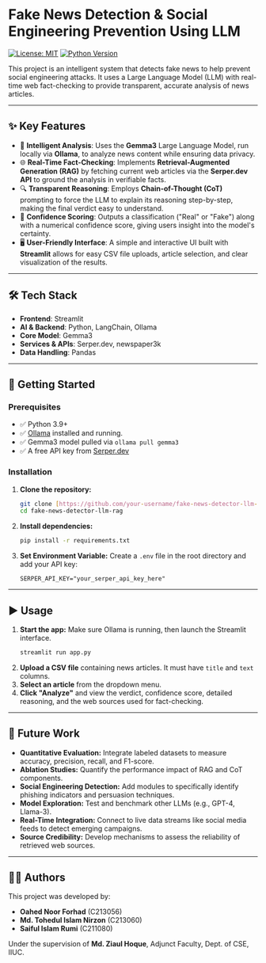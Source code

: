 # Fake News Detection & Social Engineering Prevention Using LLM

[![License: MIT](https://img.shields.io/badge/License-MIT-yellow.svg)](https://opensource.org/licenses/MIT)
[![Python Version](https://img.shields.io/badge/python-3.9+-blue.svg)](https://www.python.org/downloads/)

This project is an intelligent system that detects fake news to help prevent social engineering attacks. It uses a Large Language Model (LLM) with real-time web fact-checking to provide transparent, accurate analysis of news articles.

---

## ✨ Key Features

* 🧠 **Intelligent Analysis**: Uses the **Gemma3** Large Language Model, run locally via **Ollama**, to analyze news content while ensuring data privacy.
* 🌐 **Real-Time Fact-Checking**: Implements **Retrieval-Augmented Generation (RAG)** by fetching current web articles via the **Serper.dev API** to ground the analysis in verifiable facts.
* 🔍 **Transparent Reasoning**: Employs **Chain-of-Thought (CoT)** prompting to force the LLM to explain its reasoning step-by-step, making the final verdict easy to understand.
* 🎯 **Confidence Scoring**: Outputs a classification ("Real" or "Fake") along with a numerical confidence score, giving users insight into the model's certainty.
* 🖥️ **User-Friendly Interface**: A simple and interactive UI built with **Streamlit** allows for easy CSV file uploads, article selection, and clear visualization of the results.

---

## 🛠️ Tech Stack

* **Frontend**: Streamlit
* **AI & Backend**: Python, LangChain, Ollama
* **Core Model**: Gemma3
* **Services & APIs**: Serper.dev, newspaper3k
* **Data Handling**: Pandas

---

## 🚀 Getting Started

### Prerequisites
* ✅ Python 3.9+
* ✅ [Ollama](https://ollama.ai/) installed and running.
* ✅ Gemma3 model pulled via `ollama pull gemma3`
* ✅ A free API key from [Serper.dev](https://serper.dev)

### Installation
1.  **Clone the repository:**
    ```sh
    git clone [https://github.com/your-username/fake-news-detector-llm-rag.git](https://github.com/your-username/fake-news-detector-llm-rag.git)
    cd fake-news-detector-llm-rag
    ```
2.  **Install dependencies:**
    ```sh
    pip install -r requirements.txt
    ```
3.  **Set Environment Variable:**
    Create a `.env` file in the root directory and add your API key:
    ```
    SERPER_API_KEY="your_serper_api_key_here"
    ```

---

## ▶️ Usage

1.  **Start the app:**
    Make sure Ollama is running, then launch the Streamlit interface.
    ```sh
    streamlit run app.py
    ```
2.  **Upload a CSV file** containing news articles. It must have `title` and `text` columns.
3.  **Select an article** from the dropdown menu.
4.  **Click "Analyze"** and view the verdict, confidence score, detailed reasoning, and the web sources used for fact-checking.

---

## 🔮 Future Work

* **Quantitative Evaluation:** Integrate labeled datasets to measure accuracy, precision, recall, and F1-score.
* **Ablation Studies:** Quantify the performance impact of RAG and CoT components.
* **Social Engineering Detection:** Add modules to specifically identify phishing indicators and persuasion techniques.
* **Model Exploration:** Test and benchmark other LLMs (e.g., GPT-4, Llama-3).
* **Real-Time Integration:** Connect to live data streams like social media feeds to detect emerging campaigns.
* **Source Credibility:** Develop mechanisms to assess the reliability of retrieved web sources.

---

## 👨‍💻 Authors

This project was developed by:
* **Oahed Noor Forhad** (C213056)
* **Md. Tohedul Islam Nirzon** (C213060)
* **Saiful Islam Rumi** (C211080)

Under the supervision of **Md. Ziaul Hoque**, Adjunct Faculty, Dept. of CSE, IIUC.

